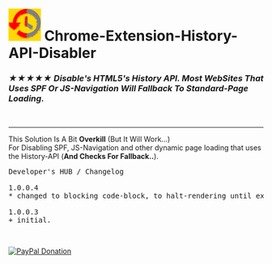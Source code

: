 <h1><img src="resources/icon.png" height="64" width="64"/> Chrome-Extension-History-API-Disabler</h1>

<h3><em>★★★★★ Disable's HTML5's History API. Most WebSites That Uses SPF Or JS-Navigation Will Fallback To Standard-Page Loading.</em></h3>

<img width="0" height="0" src="resources/screenshot_1.png"/>

<hr/>

This Solution Is A Bit <strong>Overkill</strong> (But It Will Work...)<br/>
For Disabling SPF, JS-Navigation and other dynamic page loading that uses the History-API (<strong>And Checks For Fallback..</strong>).

<pre>
Developer's HUB / Changelog

1.0.0.4
* changed to blocking code-block, to halt-rendering until executed (very early..)

1.0.0.3
+ initial.
</pre>

<br/>

<a href="https://paypal.me/e1adkarak0"><img src="https://www.paypalobjects.com/webstatic/mktg/Logo/pp-logo-100px.png" alt="PayPal Donation"></a>
